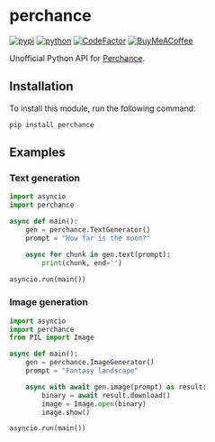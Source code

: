 # perchance
[![pypi](https://img.shields.io/pypi/v/perchance)](https://pypi.org/project/perchance)
[![python](https://img.shields.io/badge/python-3.10-blue)](https://www.python.org/downloads)
[![CodeFactor](https://www.codefactor.io/repository/github/eeemoon/perchance/badge)](https://www.codefactor.io/repository/github/eeemoon/perchance)
[![BuyMeACoffee](https://img.shields.io/badge/support-yellow)](https://www.buymeacoffee.com/eeemoon)

Unofficial Python API for [Perchance](https://perchance.org).

## Installation
To install this module, run the following command:
```
pip install perchance
```

## Examples
### Text generation
```python
import asyncio
import perchance

async def main():
    gen = perchance.TextGenerator()
    prompt = "How far is the moon?"

    async for chunk in gen.text(prompt):
        print(chunk, end='')

asyncio.run(main())
```
### Image generation
```python
import asyncio
import perchance
from PIL import Image

async def main():
    gen = perchance.ImageGenerator()
    prompt = "Fantasy landscape"

    async with await gen.image(prompt) as result:
        binary = await result.download()
        image = Image.open(binary)
        image.show()

asyncio.run(main())
```